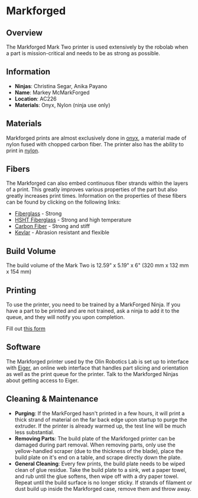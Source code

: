 # Markforged
## Overview
The Markforged Mark Two printer is used extensively by the robolab when a part is mission-critical and needs to be as strong as possible.

## Information
- **Ninjas**: Christina Segar, Anika Payano
- **Name**: Markey McMarkForged
- **Location**: AC226
- **Materials**: Onyx, Nylon (ninja use only)

## Materials
Markforged prints are almost exclusively done in [onyx](https://markforged.com/blog/introducing-our-new-markforged-material-onyx/), a material made of nylon fused with chopped carbon fiber. The printer also has the ability to print in [nylon](https://markforged.com/materials/#nylon).

## Fibers
The Markforged can also embed continuous fiber strands within the layers of a print. This greatly improves various properties of the part but also greatly increases print times. Information on the properties of these fibers can be found by clicking on the following links:


- [Fiberglass](https://markforged.com/materials/#fiberglass) - Strong
- [HSHT Fiberglass](https://markforged.com/materials/#hsht-fiberglass) - Strong and high temperature
- [Carbon Fiber](https://markforged.com/materials/#carbon-fiber) - Strong and stiff
- [Kevlar](https://markforged.com/materials/#kevlar) - Abrasion resistant and flexible

## Build Volume
The build volume of the Mark Two is 12.59" x 5.19" x 6" (320 mm x 132 mm x 154 mm)

## Printing
To use the printer, you need to be trained by a MarkForged Ninja. If you have a part to be printed and are not trained, ask a ninja to add it to the queue, and they will notify you upon completion.

Fill out [this form](https://goo.gl/forms/gzTmUhogBM3Wxqo92)


## Software
The Markforged printer used by the Olin Robotics Lab is set up to interface with [Eiger](eiger.io), an online web interface that handles part slicing and orientation as well as the print queue for the printer. Talk to the Markforged Ninjas about getting access to Eiger.

## Cleaning & Maintenance
- **Purging**: If the MarkForged hasn't printed in a few hours, it will print a thick strand of material on the far back edge upon startup to purge the extruder. If the printer is already warmed up, the test line will be much less substantial.
- **Removing Parts**: The build plate of the Markforged printer can be damaged during part removal. When removing parts, only use the yellow-handled scraper (due to the thickness of the blade), place the build plate on it's end on a table, and scrape directly down the plate.
- **General Cleaning**: Every few prints, the build plate needs to be wiped clean of glue residue. Take the build plate to a sink, wet a paper towel, and rub until the glue softens, then wipe off with a dry paper towel. Repeat until the build surface is no longer sticky. If strands of filament or dust build up inside the Markforged case, remove them and throw away.
